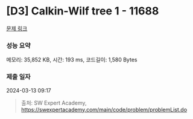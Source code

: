 # [D3] Calkin-Wilf tree 1 - 11688 

[문제 링크](https://swexpertacademy.com/main/code/problem/problemDetail.do?contestProbId=AXgZSOn6ApIDFASW) 

### 성능 요약

메모리: 35,852 KB, 시간: 193 ms, 코드길이: 1,580 Bytes

### 제출 일자

2024-03-13 09:17



> 출처: SW Expert Academy, https://swexpertacademy.com/main/code/problem/problemList.do